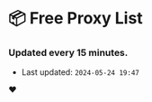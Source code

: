 # :package: Free Proxy List
### Updated every 15 minutes.

- Last updated: `2024-05-24 19:47`

:heart:
